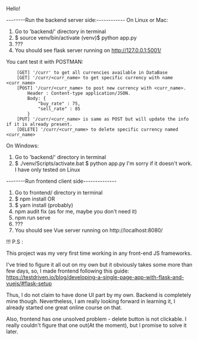 Hello!

--------Run the backend server side:------------
On Linux or Mac:

1. Go to 'backend/' directory in terminal
2. $ source venv/bin/activate
   (venv)$ python app.py
3. ???
4. You should see flask server running on http://127.0.0.1:5001/ 

You cant test it with POSTMAN:
```
    [GET] '/curr' to get all currencies available in DataBase
    [GET] '/curr/<curr_name> to get specific currency with name <curr_name>
    [POST] '/curr/<curr_name> to post new currency with <curr_name>. 
        Header : Content-type application/JSON. 
        Body: {
            "buy_rate" : 75,
            "sell_rate" : 85
        }
    [PUT] '/curr/<curr_name> is same as POST but will update the info if it is already present.
    [DELETE] '/curr/<curr_name> to delete specific currency named <curr_name>
```
On Windows:

1. Go to 'backend/' directory in terminal
2. $ ./venv/Scripts/activate.bat
   $ python app.py
I'm sorry if it doesn't work. I have only tested on Linux


--------Run frontend client side--------------

1. Go to frontend/ directory in terminal
2. $ npm install 
    OR 
2. $ yarn install (probably)
3. npm audit fix (as for me, maybe you don't need it)
4. npm run serve
5. ???
6. You should see Vue server running on http://localhost:8080/

!!! P.S :

   This project was my very first time working in any front-end JS frameworks.

I've tried to figure it all out on my own but it obviously takes some more than few days,
so, I made frontend following this guide: https://testdriven.io/blog/developing-a-single-page-app-with-flask-and-vuejs/#flask-setup

Thus, I do not claim to have done UI part by my own. Backend is completely mine though.
Nevertheless, I am really looking forward in learning it, I already started one great online course on that.

Also, frontend has one unsolved problem - delete button is not clickable.
I really couldn't figure that one out(At the moment), but I promise to solve it later.


